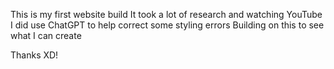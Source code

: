 This is my first website build
It took a lot of research and watching YouTube
I did use ChatGPT to help correct some styling errors
Building on this to see what I can create

Thanks XD!
